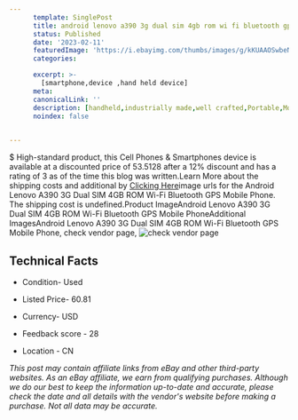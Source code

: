 ```yaml
---
      template: SinglePost
      title: android lenovo a390 3g dual sim 4gb rom wi fi bluetooth gps mobile phone
      status: Published
      date: '2023-02-11'
      featuredImage: 'https://i.ebayimg.com/thumbs/images/g/kKUAAOSwbeNfkcis/s-l225.jpg'
      categories: 

      excerpt: >-
        [smartphone,device ,hand held device]
      meta:
      canonicalLink: ''
      description: [handheld,industrially made,well crafted,Portable,Mobile,Compact,Convenient,Lightweight,Maneuverable,Man-portable,Miniature,Carriable,Hand-held,Light,Holdable,Transportable,Mobile device,Pocket-sized,On-the-go,Wireless,Cordless,Compact size,Convenient size, smartphone,device ,hand held device]
      noindex: false

        
---
```

$
    High-standard product, this Cell Phones & Smartphones device is available at a discounted price of 53.5128 after a 12% discount and has a rating of 3 as of the time this blog was written.Learn More about the shipping costs and additional by [Clicking Here](https://www.ebay.com/itm/194449715597?hash=item2d461b318d%3Ag%3AkKUAAOSwbeNfkcis&mkevt=1&mkcid=1&mkrid=711-53200-19255-0&campid=%253CePNCampaignId%253E&customid=%253CreferenceId%253E&toolid=10049)image urls for the Android Lenovo A390 3G Dual SIM 4GB ROM Wi-Fi Bluetooth GPS Mobile Phone. The shipping cost is undefined.Product ImageAndroid Lenovo A390 3G Dual SIM 4GB ROM Wi-Fi Bluetooth GPS Mobile PhoneAdditional ImagesAndroid Lenovo A390 3G Dual SIM 4GB ROM Wi-Fi Bluetooth GPS Mobile Phone, check vendor page, ![check vendor page](https://origin-galleryplus.ebayimg.com/ws/web/194449715597_2_0_1/225x225.jpg,https://origin-galleryplus.ebayimg.com/ws/web/194449715597_3_0_1/225x225.jpg,https://origin-galleryplus.ebayimg.com/ws/web/194449715597_4_0_1/225x225.jpg,https://origin-galleryplus.ebayimg.com/ws/web/194449715597_5_0_1/225x225.jpg,https://origin-galleryplus.ebayimg.com/ws/web/194449715597_6_0_1/225x225.jpg)
    
    

 ## Technical Facts 



     
      

 - Condition- Used 


      

 - Listed Price- 60.81 


      

 - Currency- USD 


      

 - Feedback score - 28 


      

 - Location - CN 


      
      

 *_This post may contain affiliate links from eBay and other third-party websites. As an eBay affiliate, we earn from qualifying purchases. Although we do our best to keep the information up-to-date and accurate, please check the date and all details with the vendor's website before making a purchase. Not all data may be accurate._*



    
    
    
    
    